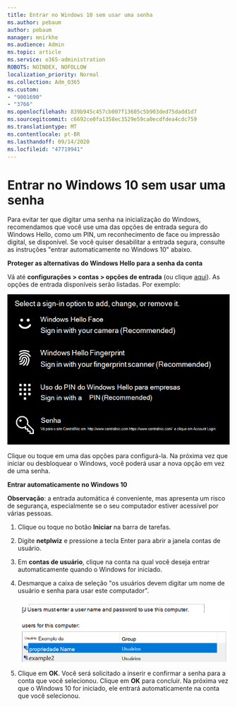 ```yaml
---
title: Entrar no Windows 10 sem usar uma senha
ms.author: pebaum
author: pebaum
manager: mnirkhe
ms.audience: Admin
ms.topic: article
ms.service: o365-administration
ROBOTS: NOINDEX, NOFOLLOW
localization_priority: Normal
ms.collection: Adm_O365
ms.custom:
- "9001690"
- "3766"
ms.openlocfilehash: 839b945c457cb007f13605c5b903ded75dadd1d7
ms.sourcegitcommit: c6692ce0fa1358ec3529e59ca0ecdfdea4cdc759
ms.translationtype: MT
ms.contentlocale: pt-BR
ms.lasthandoff: 09/14/2020
ms.locfileid: "47719941"
---
```

# <a name="sign-in-to-windows-10-without-using-a-password"></a>Entrar no Windows 10 sem usar uma senha

Para evitar ter que digitar uma senha na inicialização do Windows, recomendamos que você use uma das opções de entrada segura do Windows Hello, como um PIN, um reconhecimento de face ou impressão digital, se disponível. Se você quiser desabilitar a entrada segura, consulte as instruções "entrar automaticamente no Windows 10" abaixo.

**Proteger as alternativas do Windows Hello para a senha da conta**

Vá até **configurações > contas > opções de entrada** (ou clique [aqui](ms-settings:signinoptions?activationSource=GetHelp)). As opções de entrada disponíveis serão listadas. Por exemplo:

![Opções de entrada.](media/sign-in-options.png)

Clique ou toque em uma das opções para configurá-la. Na próxima vez que iniciar ou desbloquear o Windows, você poderá usar a nova opção em vez de uma senha. 

**Entrar automaticamente no Windows 10**

**Observação**: a entrada automática é conveniente, mas apresenta um risco de segurança, especialmente se o seu computador estiver acessível por várias pessoas. 

1. Clique ou toque no botão **Iniciar** na barra de tarefas.

2. Digite **netplwiz** e pressione a tecla Enter para abrir a janela contas de usuário.

3. Em **contas de usuário**, clique na conta na qual você deseja entrar automaticamente quando o Windows for iniciado.

4. Desmarque a caixa de seleção "os usuários devem digitar um nome de usuário e senha para usar este computador".

    ![Os usuários devem inserir uma opção de nome de usuário e senha.](media/users-must-enter-username.png)

5. Clique em **OK**. Você será solicitado a inserir e confirmar a senha para a conta que você selecionou. Clique em **OK** para concluir. Na próxima vez que o Windows 10 for iniciado, ele entrará automaticamente na conta que você selecionou.
